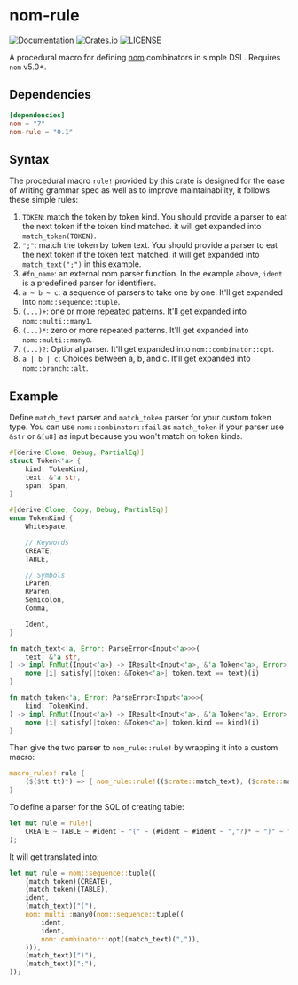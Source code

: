 # nom-rule

[![Documentation](https://docs.rs/nom-rule/badge.svg)](https://docs.rs/nom-rule/)
[![Crates.io](https://img.shields.io/crates/v/nom-rule.svg)](https://crates.io/crates/nom-rule)
[![LICENSE](https://img.shields.io/github/license/andylokandy/nom-rule.svg)](https://github.com/andylokandy/nom-rule/blob/master/LICENSE)

A procedural macro for defining [nom](https://crates.io/crates/nom) combinators in simple DSL. Requires `nom` v5.0+.

## Dependencies

```toml
[dependencies]
nom = "7"
nom-rule = "0.1"
```

## Syntax

The procedural macro `rule!` provided by this crate is designed for the ease of writing grammar spec as well as to improve maintainability, it follows these simple rules:

1. `TOKEN`: match the token by token kind. You should provide a parser to eat the next token if the token kind matched. it will get expanded into `match_token(TOKEN)`.
2. `";"`: match the token by token text. You should provide a parser to eat the next token if the token text matched. it will get expanded into `match_text(";")` in this example.
3. `#fn_name`: an external nom parser function. In the example above, `ident` is a predefined parser for identifiers.
4. `a ~ b ~ c`: a sequence of parsers to take one by one. It'll get expanded into `nom::sequence::tuple`.
5. `(...)+`: one or more repeated patterns. It'll get expanded into `nom::multi::many1`.
6. `(...)*`: zero or more repeated patterns. It'll get expanded into `nom::multi::many0`.
7. `(...)?`: Optional parser. It'll get expanded into `nom::combinator::opt`.
8. `a | b | c`: Choices between a, b, and c. It'll get expanded into `nom::branch::alt`.

## Example

Define `match_text` parser and `match_token` parser for your custom token type. You can use `nom::combinator::fail` as `match_token` if your parser use `&str` or `&[u8]` as input because you won't match on token kinds.

```rust
#[derive(Clone, Debug, PartialEq)]
struct Token<'a> {
    kind: TokenKind,
    text: &'a str,
    span: Span,
}

#[derive(Clone, Copy, Debug, PartialEq)]
enum TokenKind {
    Whitespace,

    // Keywords
    CREATE,
    TABLE,

    // Symbols
    LParen,
    RParen,
    Semicolon,
    Comma,

    Ident,
}

fn match_text<'a, Error: ParseError<Input<'a>>>(
    text: &'a str,
) -> impl FnMut(Input<'a>) -> IResult<Input<'a>, &'a Token<'a>, Error> {
    move |i| satisfy(|token: &Token<'a>| token.text == text)(i)
}

fn match_token<'a, Error: ParseError<Input<'a>>>(
    kind: TokenKind,
) -> impl FnMut(Input<'a>) -> IResult<Input<'a>, &'a Token<'a>, Error> {
    move |i| satisfy(|token: &Token<'a>| token.kind == kind)(i)
}
```

Then give the two parser to `nom_rule::rule!` by wrapping it into a custom macro:

```rust
macro_rules! rule {
    ($($tt:tt)*) => { nom_rule::rule!(($crate::match_text), ($crate::match_token), $($tt)*) }
}
```

To define a parser for the SQL of creating table:

```rust
let mut rule = rule!(
    CREATE ~ TABLE ~ #ident ~ "(" ~ (#ident ~ #ident ~ ","?)* ~ ")" ~ ";"
);
```

It will get translated into:

```rust
let mut rule = nom::sequence::tuple((
    (match_token)(CREATE),
    (match_token)(TABLE),
    ident,
    (match_text)("("),
    nom::multi::many0(nom::sequence::tuple((
        ident,
        ident,
        nom::combinator::opt((match_text)(",")),
    ))),
    (match_text)(")"),
    (match_text)(";"),
));
```
